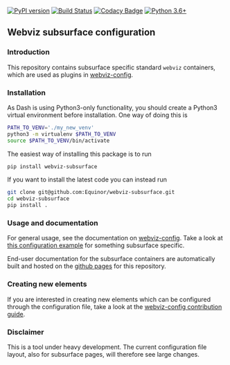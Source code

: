 [![PyPI version](https://badge.fury.io/py/webviz-subsurface.svg)](https://badge.fury.io/py/webviz-subsurface)
[![Build Status](https://travis-ci.org/equinor/webviz-subsurface.svg?branch=master)](https://travis-ci.org/equinor/webviz-subsurface)
[![Codacy Badge](https://api.codacy.com/project/badge/Grade/9fd7a8b451754841a1eb6600c08be967)](https://www.codacy.com/app/anders-kiaer/webviz-subsurface?utm_source=github.com&amp;utm_medium=referral&amp;utm_content=equinor/webviz-subsurface&amp;utm_campaign=Badge_Grade)
[![Python 3.6+](https://img.shields.io/badge/python-3.6+-blue.svg)](https://www.python.org/)

## Webviz subsurface configuration 

### Introduction

This repository contains subsurface specific standard `webviz` containers, which are used as
plugins in [webviz-config](https://github.com/equinor/webviz-config).

### Installation

As Dash is using Python3-only functionality, you should create a Python3
virtual environment before installation. One way of doing this is
```bash
PATH_TO_VENV='./my_new_venv'
python3 -m virtualenv $PATH_TO_VENV
source $PATH_TO_VENV/bin/activate
```

The easiest way of installing this package is to run
```bash
pip install webviz-subsurface
```

If you want to install the latest code you can instead run
```bash
git clone git@github.com:Equinor/webviz-subsurface.git
cd webviz-subsurface
pip install .
```

### Usage and documentation

For general usage, see the documentation on
[webviz-config](https://github.com/equinor/webviz-config). Take a look at
[this configuration example](./examples/basic_example.yaml)
for something subsurface specific.

End-user documentation for the subsurface containers are automatically built
and hosted on the [github pages](https://equinor.github.io/webviz-subsurface/)
for this repository.

### Creating new elements

If you are interested in creating new elements which can be configured through
the configuration file, take a look at the
[webviz-config contribution guide](https://github.com/equinor/webviz-config/blob/master/CONTRIBUTING.md).

### Disclaimer

This is a tool under heavy development. The current configuration file layout,
also for subsurface pages, will therefore see large changes.
